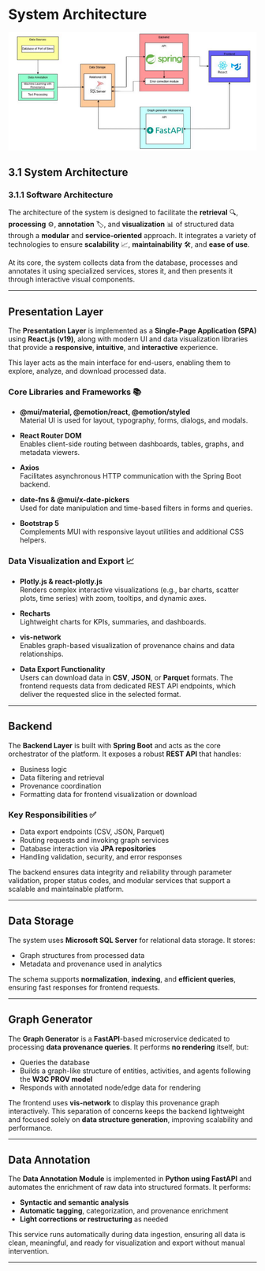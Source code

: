 # System Architecture

![System Architecture Diagram](./arquitetura.png)

## 3.1 System Architecture

### 3.1.1 Software Architecture

The architecture of the system is designed to facilitate the **retrieval** 🔍, **processing** ⚙️, **annotation** 🏷️, and **visualization** 📊 of structured data through a **modular** and **service-oriented** approach. It integrates a variety of technologies to ensure **scalability** 📈, **maintainability** 🛠️, and **ease of use**.

At its core, the system collects data from the database, processes and annotates it using specialized services, stores it, and then presents it through interactive visual components.

---

## Presentation Layer

The **Presentation Layer** is implemented as a **Single-Page Application (SPA)** using **React.js (v19)**, along with modern UI and data visualization libraries that provide a **responsive**, **intuitive**, and **interactive** experience.

This layer acts as the main interface for end-users, enabling them to explore, analyze, and download processed data.

### Core Libraries and Frameworks 📚

- **@mui/material, @emotion/react, @emotion/styled**  
  Material UI is used for layout, typography, forms, dialogs, and modals.

- **React Router DOM**  
  Enables client-side routing between dashboards, tables, graphs, and metadata viewers.

- **Axios**  
  Facilitates asynchronous HTTP communication with the Spring Boot backend.

- **date-fns & @mui/x-date-pickers**  
  Used for date manipulation and time-based filters in forms and queries.

- **Bootstrap 5**  
  Complements MUI with responsive layout utilities and additional CSS helpers.

### Data Visualization and Export 📈

- **Plotly.js & react-plotly.js**  
  Renders complex interactive visualizations (e.g., bar charts, scatter plots, time series) with zoom, tooltips, and dynamic axes.

- **Recharts**  
  Lightweight charts for KPIs, summaries, and dashboards.

- **vis-network**  
  Enables graph-based visualization of provenance chains and data relationships.

- **Data Export Functionality**  
  Users can download data in **CSV**, **JSON**, or **Parquet** formats. The frontend requests data from dedicated REST API endpoints, which deliver the requested slice in the selected format.

---

## Backend

The **Backend Layer** is built with **Spring Boot** and acts as the core orchestrator of the platform. It exposes a robust **REST API** that handles:

- Business logic
- Data filtering and retrieval
- Provenance coordination
- Formatting data for frontend visualization or download

### Key Responsibilities ✅

- Data export endpoints (CSV, JSON, Parquet)  
- Routing requests and invoking graph services  
- Database interaction via **JPA repositories**  
- Handling validation, security, and error responses

The backend ensures data integrity and reliability through parameter validation, proper status codes, and modular services that support a scalable and maintainable platform.

---

## Data Storage

The system uses **Microsoft SQL Server** for relational data storage. It stores:

- Graph structures from processed data  
- Metadata and provenance used in analytics

The schema supports **normalization**, **indexing**, and **efficient queries**, ensuring fast responses for frontend requests.

---

## Graph Generator

The **Graph Generator** is a **FastAPI**-based microservice dedicated to processing **data provenance queries**. It performs **no rendering** itself, but:

- Queries the database  
- Builds a graph-like structure of entities, activities, and agents following the **W3C PROV model**  
- Responds with annotated node/edge data for rendering

The frontend uses **vis-network** to display this provenance graph interactively. This separation of concerns keeps the backend lightweight and focused solely on **data structure generation**, improving scalability and performance.

---

## Data Annotation

The **Data Annotation Module** is implemented in **Python using FastAPI** and automates the enrichment of raw data into structured formats. It performs:

- **Syntactic and semantic analysis**  
- **Automatic tagging**, categorization, and provenance enrichment  
- **Light corrections or restructuring** as needed

This service runs automatically during data ingestion, ensuring all data is clean, meaningful, and ready for visualization and export without manual intervention.

---
